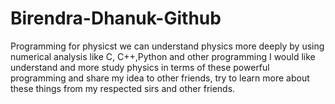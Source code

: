 # Birendra-Dhanuk-Github
Programming for physicst we can understand physics more deeply by using numerical analysis like C, C++,Python and other programming 
I would like understand and more study physics in terms of these powerful programming and share my idea to other friends, try to learn more about these things from my respected sirs and other friends.
